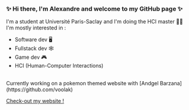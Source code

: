 ### ✨ Hi there, I'm Alexandre and welcome to my GitHub page ✨

I'm a student at Université Paris-Saclay and I'm doing the HCI master 👨‍💻
<br>
I'm mostly interested in : 
<br>
- Software dev 🖥
- Fullstack dev 🕸
- Game dev 🎮
- HCI (Human-Computer Interactions)
<br>
Currently working on a pokemon themed website with [Andgel Barzana](https://github.com/voolak)

[Check-out my website !](https://aciorascu.me)
